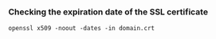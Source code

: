 
### Checking the expiration date of the SSL certificate
```
openssl x509 -noout -dates -in domain.crt
```
